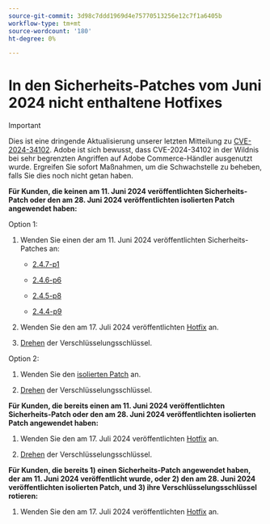 ```yaml
---
source-git-commit: 3d98c7ddd1969d4e75770513256e12c7f1a6405b
workflow-type: tm+mt
source-wordcount: '180'
ht-degree: 0%

---
```

# In den Sicherheits-Patches vom Juni 2024 nicht enthaltene Hotfixes

>[!IMPORTANT]
>
>Dies ist eine dringende Aktualisierung unserer letzten Mitteilung zu [CVE-2024-34102](https://nvd.nist.gov/vuln/detail/CVE-2024-34102). Adobe ist sich bewusst, dass CVE-2024-34102 in der Wildnis bei sehr begrenzten Angriffen auf Adobe Commerce-Händler ausgenutzt wurde. Ergreifen Sie sofort Maßnahmen, um die Schwachstelle zu beheben, falls Sie dies noch nicht getan haben.

**Für Kunden, die keinen am 11. Juni 2024 veröffentlichten Sicherheits-Patch oder den am 28. Juni 2024 veröffentlichten isolierten Patch angewendet haben:**

Option 1:

1. Wenden Sie einen der am 11. Juni 2024 veröffentlichten Sicherheits-Patches an:

   * [2.4.7-p1](https://experienceleague.adobe.com/en/docs/commerce-operations/release/notes/security-patches/2-4-7-patches#adobe-commerce-247-p1)

   * [2.4.6-p6](https://experienceleague.adobe.com/en/docs/commerce-operations/release/notes/security-patches/2-4-6-patches#adobe-commerce-246-p6)

   * [2.4.5-p8](https://experienceleague.adobe.com/en/docs/commerce-operations/release/notes/security-patches/2-4-5-patches#adobe-commerce-245-p8)

   * [2.4.4-p9](https://experienceleague.adobe.com/en/docs/commerce-operations/release/notes/security-patches/2-4-4-patches#adobe-commerce-244-p9)

1. Wenden Sie den am 17. Juli 2024 veröffentlichten [Hotfix](https://experienceleague.adobe.com/en/docs/commerce-knowledge-base/kb/troubleshooting/known-issues-patches-attached/security-update-available-for-adobe-commerce-apsb24-40-revised-to-include-isolated-patch-for-cve-2024-34102) an.

1. [Drehen](https://experienceleague.adobe.com/en/docs/commerce-admin/systems/security/encryption-key) der Verschlüsselungsschlüssel.

Option 2:

1. Wenden Sie den [isolierten Patch](https://experienceleague.adobe.com/en/docs/commerce-knowledge-base/kb/troubleshooting/known-issues-patches-attached/security-update-available-for-adobe-commerce-apsb24-40-revised-to-include-isolated-patch-for-cve-2024-34102) an.

1. [Drehen](https://experienceleague.adobe.com/en/docs/commerce-admin/systems/security/encryption-key) der Verschlüsselungsschlüssel.

**Für Kunden, die bereits einen am 11. Juni 2024 veröffentlichten Sicherheits-Patch oder den am 28. Juni 2024 veröffentlichten isolierten Patch angewendet haben:**

1. Wenden Sie den am 17. Juli 2024 veröffentlichten [Hotfix](https://experienceleague.adobe.com/en/docs/commerce-knowledge-base/kb/troubleshooting/known-issues-patches-attached/security-update-available-for-adobe-commerce-apsb24-40-revised-to-include-isolated-patch-for-cve-2024-34102) an.

1. [Drehen](https://experienceleague.adobe.com/en/docs/commerce-admin/systems/security/encryption-key) der Verschlüsselungsschlüssel.

**Für Kunden, die bereits 1) einen Sicherheits-Patch angewendet haben, der am 11. Juni 2024 veröffentlicht wurde, oder 2) den am 28. Juni 2024 veröffentlichten isolierten Patch, und 3) ihre Verschlüsselungsschlüssel rotieren:**
 
1. Wenden Sie den am 17. Juli 2024 veröffentlichten [Hotfix](https://experienceleague.adobe.com/en/docs/commerce-knowledge-base/kb/troubleshooting/known-issues-patches-attached/security-update-available-for-adobe-commerce-apsb24-40-revised-to-include-isolated-patch-for-cve-2024-34102) an.

